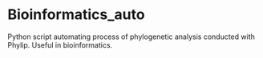 # Bioinformatics_auto
Python script automating process of phylogenetic analysis conducted with Phylip. Useful in bioinformatics.
